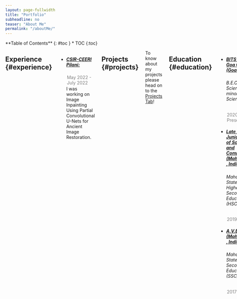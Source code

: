 ```yaml
---
layout: page-fullwidth
title: "Portfolio"
subheadline: no
teaser: "About Me"
permalink: "/aboutMe/"
---
```

<div class="row">
<div class="medium-4 medium-push-8 columns" markdown="1">
<div class="panel radius" markdown="1">
**Table of Contents**
{: #toc }
*  TOC
{:toc}
</div>
</div><!-- /.medium-4.columns -->



<div class="medium-8 medium-pull-4 columns" markdown="1">


## Experience {#experience}
<ul>
<li> <h5><u> CSIR-CEERI Pilani:</u></h5> 
<p style="color: grey; margin: 2px;">May 2022 - July 2022</p>
I was working on Image Inpainting Using Partial Convolutional U-Nets for Ancient Image Restoration.</li>
</ul>


## Projects   {#projects}
To know about my projects please head on to the [Projects Tab](/projects/)!


## Education {#education}
<ul>
<li> <h5><u> BITS Pilani, Goa Campus (Goa, India):</u></h5> 
<h6>B.E.Computer Science with a minor in Data Science</h6>
<p style="color: grey; margin: 2px;">2020 - Present</p>
</li>

<li> <h5><u> Late P.B. Jog Junior College of Science and Commerce (Maharashtra, India):</u></h5> 
<h6>Maharashtra State Board of Higher Secondary Education (HSC)</h6>
<p style="color: grey; margin: 2px;">2019 - 2020</p>
</li>

<li> <h5><u> A.V.E.M.H.S (Maharashtra, India):</u></h5> 
<h6>Maharashtra State Board of Secondary Education (SSC)</h6>
<p style="color: grey; margin: 2px;">2017 - 2018</p>
</li>



</ul>

## Positions of Responsibilities {#PORs}
<ul>

<li> <h5><u> Treasurer and Publicity & Design Head</u></h5> 
<h6>Nirmaan Goa Chapter</h6>
<p style="color: grey; margin: 2px;">March 2022 - Present</p>
</li>

</ul>


## Certifications {#certi}
<ul>

<li> <h5><u> Building Transfomer-Based Natural Language Processing Applications</u></h5> 
<h6>Nvidia Deep Learning Institute</h6>
<!-- <p style="color: grey; margin: 2px;">March 2022-Present</p> -->
Learnt about ONNX and TensorRT models for optimized GPU training of a language model based on BERT feature extractor and used it for different NLP tasks.
</li>

</ul>


## Volunteer Experience {#VExp}

<ul>

<li>
<p style="color: grey; margin: 2px;">December 2021 - May 2022</p>
Mentored juniors through the <i>Academic Assistance Program 2021-2022</i> for the course Engineering Graphics
</li>

<li>
<p style="color: grey; margin: 2px;">November 2020 - April 2022</p>
Tutoring and mentoring students from 5<sup>th</sup> standard from the urban slums near our university campus
</li>

</ul>


## Technological Proficiency {#TProf}
<ul>

<li>
<emp><b> Programming Languages: </b></emp> Python | C++ / C | Java | SQL 
</li>

<li>
<emp><b> Python Modules: </b></emp> TensorFlow | Keras | PyTorch | Scikit-learn | Numpy | Matplotlib | BeautifulSoup | PIL-Image | OpenCV
</li>

<li>
<emp><b> Software: </b></emp> MATLAB
</li>

<li>
<emp><b> Operating Systems: </b></emp> Windows | Linux (Ubuntu)
</li>

</ul>


## Awards {#awards}
<ul>
<li> 
<p style="color: grey; margin: 2px;">2021</p>
First Place on private Leader board in ML Hackathon during CTE TechWeekend 2021 amongst all majors and years.
</li>

<li>
<p style="color: grey; margin: 2px;">August 2017</p>
I was part of a 7 student team from India at the first Asien-Pazifik-Deutscholympiade (APDO) (Asia Pacific German Language Olympics) organised by GOETHE-INSTITUT
</li>

</ul>


## Relevant Electives Completed {#subjects}
<p>
Data Structures & Algorithms(CS F211) | Logic in Computer Science(CS  F214) | Database Systems(CS F212) | Object Oriented Programming(CS F213) | Discrete Structures for Computer Science(CS F222) | Microprocessors and Interfacing(CS F241) | Digital Design(CS F215) 
</p>


</div><!--/.medium-8.columns-->
</div><!-- /.row -->

